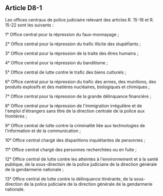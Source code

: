 Article D8-1
----
Les offices centraux de police judiciaire relevant des articles R. 15-18 et R.
15-22 sont les suivants :

1° Office central pour la répression du faux-monnayage ;

2° Office central pour la répression du trafic illicite des stupéfiants ;

3° Office central pour la répression de la traite des êtres humains ;

4° Office central pour la répression du banditisme ;

5° Office central de lutte contre le trafic des biens culturels ;

6° Office central pour la répression du trafic des armes, des munitions, des
produits explosifs et des matières nucléaires, biologiques et chimiques ;

7° Office central pour la répression de la grande délinquance financière ;

8° Office central pour la répression de l'immigration irrégulière et de l'emploi
d'étrangers sans titre de la direction centrale de la police aux frontières ;

9° Office central de lutte contre la criminalité liée aux technologies de
l'information et de la communication ;

10° Office central chargé des disparitions inquiétantes de personnes ;

11° Office central chargé des personnes recherchées ou en fuite ;

12° Office central de lutte contre les atteintes à l'environnement et à la santé
publique, de la sous-direction de la police judiciaire de la direction générale
de la gendarmerie nationale ;

13° Office central de lutte contre la délinquance itinérante, de la sous-
direction de la police judiciaire de la direction générale de la gendarmerie
nationale.
